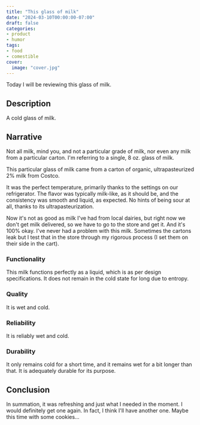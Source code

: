 ```yaml
---
title: "This glass of milk"
date: "2024-03-10T00:00:00-07:00"
draft: false
categories:
- product
- humor
tags:
- food
- comestible
cover:
  image: "cover.jpg"
---
```

Today I will be reviewing this glass of milk.
<!--more-->
## Description

A cold glass of milk.

## Narrative

Not all milk, mind you, and not a particular grade of milk, nor even any milk from a particular carton. I'm referring to a single, 8 oz. glass of milk.

This particular glass of milk came from a carton of organic, ultrapasteurized 2% milk from Costco.

It was the perfect temperature, primarily thanks to the settings on our refrigerator. The flavor was typically milk-like, as it should be, and the consistency was smooth and liquid, as expected. No hints of being sour at all, thanks to its ultrapasteurization.

Now it's not as good as milk I've had from local dairies, but right now we don't get milk delivered, so we have to go to the store and get it. And it's 100% okay. I've never had a problem with this milk. Sometimes the cartons leak but I test that in the store through my rigorous process (I set them on their side in the cart).

### Functionality

This milk functions perfectly as a liquid, which is as per design specifications. It does not remain in the cold state for long due to entropy.

### Quality

It is wet and cold.

### Reliability

It is reliably wet and cold.

### Durability

It only remains cold for a short time, and it remains wet for a bit longer than that. It is adequately durable for its purpose.

## Conclusion

In summation, it was refreshing and just what I needed in the moment. I would definitely get one again. In fact, I think I'll have another one. Maybe this time with some cookies...